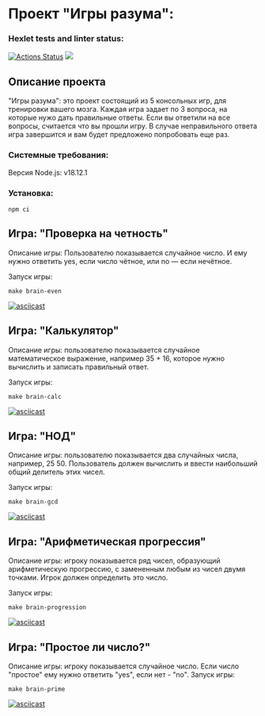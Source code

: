 # Проект "Игры разума":
### Hexlet tests and linter status:
[![Actions Status](https://github.com/J-U-L-I-Y-A/frontend-project-44/workflows/hexlet-check/badge.svg)](https://github.com/J-U-L-I-Y-A/frontend-project-44/actions)
<a href="https://codeclimate.com/github/J-U-L-I-Y-A/frontend-project-44/maintainability"><img 
src="https://api.codeclimate.com/v1/badges/7e37444e57aa9b174001/maintainability" /></a>

## Описание проекта
"Игры разума": это проект состоящий из 5 консольных игр, для тренировки вашего мозга. Каждая игра задает по 3 вопроса, 
на которые нужо дать правильные ответы. Если вы ответили на все вопросы, считается что вы прошли игру. 
В случае неправильного ответа игра завершится и вам будет предложено попробовать еще раз.

### Системные требования: 
Версия Node.js: v18.12.1

### Установка:
```
npm ci
```
## Игра: "Проверка на четность"
Описание игры:
Пользователю показывается случайное число. И ему нужно ответить yes, если число чётное, или no — если нечётное.

Запуск игры: 
```
make brain-even
```
[![asciicast](https://asciinema.org/a/hzWzReTsprOW7EB3eI4MF67yq.svg)](https://asciinema.org/a/hzWzReTsprOW7EB3eI4MF67yq)

## Игра: "Калькулятор"
Описание игры: 
пользователю показывается случайное математическое выражение, например 35 + 16,
которое нужно вычислить и записать правильный ответ.

Запуск игры: 
```
make brain-calc
```
[![asciicast](https://asciinema.org/a/VJAnhZbbGYwLkw1RQkLaNGEhW.svg)](https://asciinema.org/a/VJAnhZbbGYwLkw1RQkLaNGEhW)

## Игра: "НОД"
Описание игры:
пользователю показывается два случайных числа, например, 25 50. 
Пользователь должен вычислить и ввести наибольший общий делитель этих чисел.

Запуск игры:
```
make brain-gcd
```
[![asciicast](https://asciinema.org/a/Aua8MfblbZAQ3CgwKsEGWlPkT.svg)](https://asciinema.org/a/Aua8MfblbZAQ3CgwKsEGWlPkT)

## Игра: "Арифметическая прогрессия"
Описание игры:
игроку показывается ряд чисел, образующий арифметическую прогрессию,
с замененным любым из чисел двумя точками. Игрок должен определить это число.

Запуск игры: 
```
make brain-progression
```
[![asciicast](https://asciinema.org/a/TYtnnODVKGGp7ziuXQuj8s6UB.svg)](https://asciinema.org/a/TYtnnODVKGGp7ziuXQuj8s6UB)

## Игра: "Простое ли число?"
Описание игры:
игроку показывается случайное число. Если число "простое" ему нужно ответить "yes",  если нет - "no".
Запуск игры: 
```
make brain-prime
```
[![asciicast](https://asciinema.org/a/HHsiPjWkK4b4KmSc3TUtDySv7.svg)](https://asciinema.org/a/HHsiPjWkK4b4KmSc3TUtDySv7)



